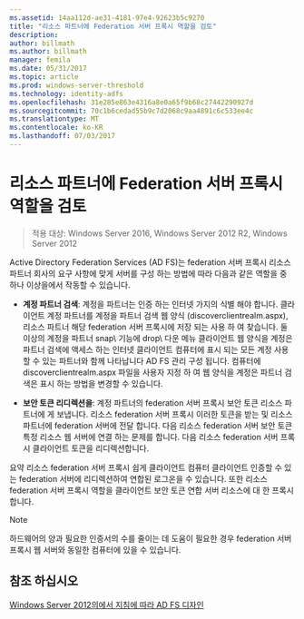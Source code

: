 ```yaml
---
ms.assetid: 14aa112d-ae31-4181-97e4-92623b5c9270
title: "리소스 파트너에 Federation 서버 프록시 역할을 검토"
description: 
author: billmath
ms.author: billmath
manager: femila
ms.date: 05/31/2017
ms.topic: article
ms.prod: windows-server-threshold
ms.technology: identity-adfs
ms.openlocfilehash: 31e285e863e4316a8e0a65f9b68c27442290927d
ms.sourcegitcommit: 70c1b6cedad55b9c7d2068c9aa4891c6c533ee4c
ms.translationtype: MT
ms.contentlocale: ko-KR
ms.lasthandoff: 07/03/2017
---
```

# <a name="review-the-role-of-the-federation-server-proxy-in-the-resource-partner"></a>리소스 파트너에 Federation 서버 프록시 역할을 검토

>적용 대상: Windows Server 2016, Windows Server 2012 R2, Windows Server 2012

Active Directory Federation Services \(AD FS\)는 federation 서버 프록시 리소스 파트너 회사의 요구 사항에 맞게 서버를 구성 하는 방법에 따라 다음과 같은 역할을 중 하나 이상을에서 작동할 수 있습니다.  
  
-   **계정 파트너 검색**: 계정을 파트너는 인증 하는 인터넷 가지의 식별 해야 합니다. 클라이언트 계정 파트너를 계정을 파트너 검색 웹 양식 \(discoverclientrealm.aspx\), 리소스 파트너 해당 federation 서버 프록시에 저장 되는 사용 하 여 찾습니다. 둘 이상의 계정을 파트너 snap\ 기능에 drop\ 다운 메뉴 클라이언트 웹 양식을 계정은 파트너 검색에 액세스 하는 인터넷 클라이언트 컴퓨터에 표시 되는 모든 계정 사용할 수 있는 파트너와 함께 나타납니다 AD FS 관리 구성 됩니다. 컴퓨터에 discoverclientrealm.aspx 파일을 사용자 지정 하 여 웹 양식을 계정은 파트너 검색은 표시 하는 방법을 변경할 수 있습니다.  
  
-   **보안 토큰 리디렉션을**: 계정 파트너의 federation 서버 프록시 보안 토큰 리소스 파트너에 게 보냅니다. 리소스 federation 서버 프록시 이러한 토큰을 받는 및 리소스 파트너에 federation 서버에 전달 합니다. 다음 리소스 federation 서버 보안 토큰 특정 리소스 웹 서버에 연결 하는 문제를 합니다. 다음 리소스 federation 서버 프록시 클라이언트 토큰을 리디렉션합니다.  
  
요약 리소스 federation 서버 프록시 쉽게 클라이언트 컴퓨터 클라이언트 인증할 수 있는 federation 서버에 리디렉션하여 연합된 로그온을 수 있습니다. 또한 리소스 federation 서버 프록시 역할을 클라이언트 보안 토큰 연합 서버 리소스에 대 한 프록시 합니다.  
  
> [!NOTE]  
> 하드웨어의 양과 필요한 인증서의 수를 줄이는 데 도움이 필요한 경우 federation 서버 프록시 웹 서버와 동일한 컴퓨터에 있을 수 있습니다.  
  
## <a name="see-also"></a>참조 하십시오
[Windows Server 2012의에서 지침에 따라 AD FS 디자인](AD-FS-Design-Guide-in-Windows-Server-2012.md)

